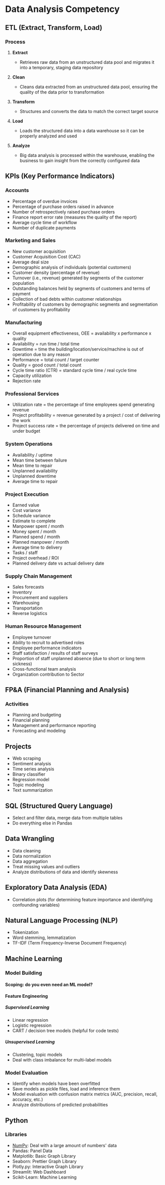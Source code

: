 # Data Analysis Competency

## ETL (Extract, Transform, Load)

### Process

1. **Extract**
   - Retrieves raw data from an unstructured data pool and migrates it into a temporary, staging data repository

2. **Clean**
   - Cleans data extracted from an unstructured data pool, ensuring the quality of the data prior to transformation

3. **Transform**
   - Structures and converts the data to match the correct target source

4. **Load**
   - Loads the structured data into a data warehouse so it can be properly analyzed and used

5. **Analyze**
   - Big data analysis is processed within the warehouse, enabling the business to gain insight from the correctly configured data

## KPIs (Key Performance Indicators)

### Accounts

- Percentage of overdue invoices
- Percentage of purchase orders raised in advance
- Number of retrospectively raised purchase orders
- Finance report error rate (measures the quality of the report)
- Average cycle time of workflow
- Number of duplicate payments

### Marketing and Sales

- New customer acquisition
- Customer Acquisition Cost (CAC)
- Average deal size
- Demographic analysis of individuals (potential customers)
- Customer density (percentage of revenue)
- Turnover (i.e., revenue) generated by segments of the customer population
- Outstanding balances held by segments of customers and terms of payment
- Collection of bad debts within customer relationships
- Profitability of customers by demographic segments and segmentation of customers by profitability

### Manufacturing

- Overall equipment effectiveness, OEE = availability x performance x quality
- Availability = run time / total time
- Downtime = time the building/location/service/machine is out of operation due to any reason
- Performance = total count / target counter
- Quality = good count / total count
- Cycle time ratio (CTR) = standard cycle time / real cycle time
- Capacity utilization
- Rejection rate

### Professional Services

- Utilization rate = the percentage of time employees spend generating revenue
- Project profitability = revenue generated by a project / cost of delivering the work
- Project success rate = the percentage of projects delivered on time and under budget

### System Operations

- Availability / uptime
- Mean time between failure
- Mean time to repair
- Unplanned availability
- Unplanned downtime
- Average time to repair

### Project Execution

- Earned value
- Cost variance
- Schedule variance
- Estimate to complete
- Manpower spent / month
- Money spent / month
- Planned spend / month
- Planned manpower / month
- Average time to delivery
- Tasks / staff
- Project overhead / ROI
- Planned delivery date vs actual delivery date

### Supply Chain Management

- Sales forecasts
- Inventory
- Procurement and suppliers
- Warehousing
- Transportation
- Reverse logistics

### Human Resource Management

- Employee turnover
- Ability to recruit to advertised roles
- Employee performance indicators
- Staff satisfaction / results of staff surveys
- Proportion of staff unplanned absence (due to short or long term sickness)
- Cross-functional team analysis
- Organization contribution to Sector

## FP&A (Financial Planning and Analysis)

### Activities

- Planning and budgeting
- Financial planning
- Management and performance reporting
- Forecasting and modeling

## Projects

- Web scraping
- Sentiment analysis
- Time series analysis
- Binary classifier
- Regression model
- Topic modeling
- Text summarization

## SQL (Structured Query Language)

- Select and filter data, merge data from multiple tables
- Do everything else in Pandas

## Data Wrangling

- Data cleaning
- Data normalization
- Data aggregation
- Treat missing values and outliers
- Analyze distributions of data and identify skewness

## Exploratory Data Analysis (EDA)

- Correlation plots (for determining feature importance and identifying confounding variables)

## Natural Language Processing (NLP)

- Tokenization
- Word stemming, lemmatization
- TF-IDF (Term Frequency-Inverse Document Frequency)

## Machine Learning

### Model Building

#### Scoping: do you even need an ML model?

#### Feature Engineering

##### Supervised Learning

- Linear regression
- Logistic regression
- CART / decision tree models (helpful for code tests)

##### Unsupervised Learning

- Clustering, topic models
- Deal with class imbalance for multi-label models

### Model Evaluation

- Identify when models have been overfitted
- Save models as pickle files, load and inference them
- Model evaluation with confusion matrix metrics (AUC, precision, recall, accuracy, etc.)
- Analyze distributions of predicted probabilities

## Python

### Libraries

- [NumPy](/Análise%20de%20dados/Numpy.md): Deal with a large amount of numbers' data
- Pandas: Panel Data
- Matplotlib: Basic Graph Library
- Seaborn: Prettier Graph Library
- Plotly.py: Interactive Graph Library
- Streamlit: Web Dashboard
- Scikit-Learn: Machine Learning
